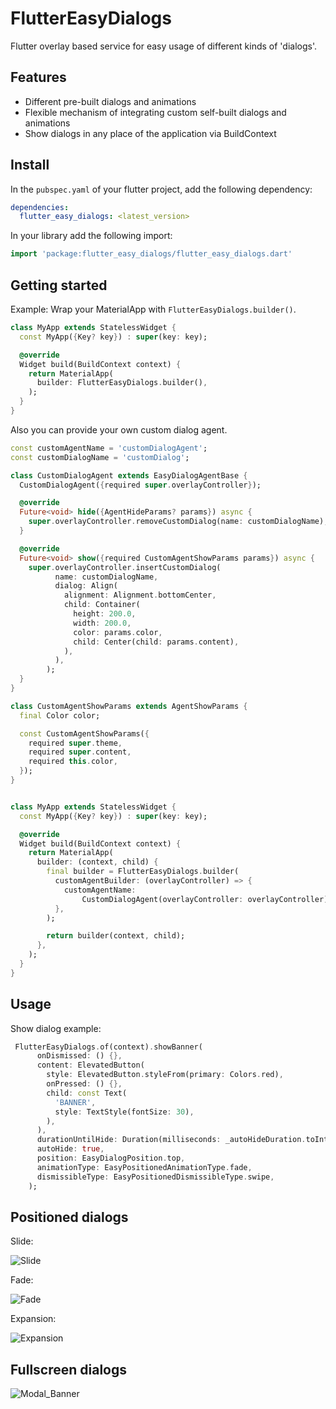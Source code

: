  
# FlutterEasyDialogs

Flutter overlay based service for easy usage of different kinds of 'dialogs'.  

## Features

* Different pre-built dialogs and animations
* Flexible mechanism of integrating custom self-built dialogs and animations
* Show dialogs in any place of the application via BuildContext

## Install

In the `pubspec.yaml` of your flutter project, add the following dependency:

```yaml
dependencies:
  flutter_easy_dialogs: <latest_version>
```

In your library add the following import:

```dart
import 'package:flutter_easy_dialogs/flutter_easy_dialogs.dart'
```
## Getting started

Example:
Wrap your MaterialApp with ```FlutterEasyDialogs.builder()```.

```dart
class MyApp extends StatelessWidget {
  const MyApp({Key? key}) : super(key: key);

  @override
  Widget build(BuildContext context) {
    return MaterialApp(
      builder: FlutterEasyDialogs.builder(),
    );
  }
}
```

Also you can provide your own custom dialog agent.

```dart
const customAgentName = 'customDialogAgent';
const customDialogName = 'customDialog';

class CustomDialogAgent extends EasyDialogAgentBase {
  CustomDialogAgent({required super.overlayController});

  @override
  Future<void> hide({AgentHideParams? params}) async {
    super.overlayController.removeCustomDialog(name: customDialogName);
  }

  @override
  Future<void> show({required CustomAgentShowParams params}) async {
    super.overlayController.insertCustomDialog(
          name: customDialogName,
          dialog: Align(
            alignment: Alignment.bottomCenter,
            child: Container(
              height: 200.0,
              width: 200.0,
              color: params.color,
              child: Center(child: params.content),
            ),
          ),
        );
  }
}

class CustomAgentShowParams extends AgentShowParams {
  final Color color;

  const CustomAgentShowParams({
    required super.theme,
    required super.content,
    required this.color,
  });
}


class MyApp extends StatelessWidget {
  const MyApp({Key? key}) : super(key: key);

  @override
  Widget build(BuildContext context) {
    return MaterialApp(  
      builder: (context, child) {
        final builder = FlutterEasyDialogs.builder( 
          customAgentBuilder: (overlayController) => {
            customAgentName:
                CustomDialogAgent(overlayController: overlayController)
          },
        );

        return builder(context, child);
      },
    );
  }
}
```


## Usage

Show dialog example:

```dart
 FlutterEasyDialogs.of(context).showBanner(
      onDismissed: () {},
      content: ElevatedButton(
        style: ElevatedButton.styleFrom(primary: Colors.red),
        onPressed: () {},
        child: const Text(
          'BANNER',
          style: TextStyle(fontSize: 30),
        ),
      ),
      durationUntilHide: Duration(milliseconds: _autoHideDuration.toInt()),
      autoHide: true,
      position: EasyDialogPosition.top,
      animationType: EasyPositionedAnimationType.fade,
      dismissibleType: EasyPositionedDismissibleType.swipe,
    );
```
 
## Positioned dialogs 

Slide:

![Slide][slide_positioned_banner]

Fade:

![Fade][fade_positioned_banner]

Expansion:

![Expansion][expansion_positioned_banner] 


## Fullscreen dialogs 
 
![Modal_Banner][modal_banner_blured]

<!-- Links -->
[slide_positioned_banner]: https://user-images.githubusercontent.com/72284940/200048845-96a5487b-de11-442f-92e0-2cab6be9b539.gif
[fade_positioned_banner]: https://user-images.githubusercontent.com/72284940/200050223-0976a2b8-c0ff-482b-be29-4963cf4472a6.gif
[expansion_positioned_banner]: https://user-images.githubusercontent.com/72284940/200051054-cc8281cc-50a6-43b9-b5a0-38655d8919a8.gif
[modal_banner_blured]: https://user-images.githubusercontent.com/72284940/200051692-d174a805-1739-4c94-9d2f-10fdaab0cba5.gif
